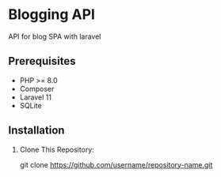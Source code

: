 # Blogging API

API for blog SPA with laravel

## Prerequisites

- PHP >= 8.0
- Composer
- Laravel 11
- SQLite

## Installation

1. Clone This Repository:

   
   git clone https://github.com/username/repository-name.git

